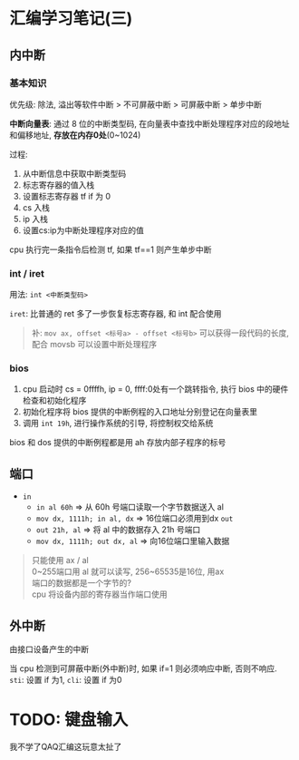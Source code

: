 
# 汇编学习笔记(三)

## 内中断

### 基本知识

优先级: 除法, 溢出等软件中断 > 不可屏蔽中断 > 可屏蔽中断 > 单步中断

**中断向量表**: 通过 8 位的中断类型码, 在向量表中查找中断处理程序对应的段地址和偏移地址, **存放在内存0处**(0~1024)

过程:

1. 从中断信息中获取中断类型码
2. 标志寄存器的值入栈
3. 设置标志寄存器 tf if 为 0
4. cs 入栈
5. ip 入栈
6. 设置cs:ip为中断处理程序对应的值

cpu 执行完一条指令后检测 tf, 如果 tf==1 则产生单步中断  

### int / iret

用法: `int <中断类型码>`

`iret`: 比普通的 ret 多了一步恢复标志寄存器, 和 int 配合使用

> 补: `mov ax, offset <标号a> - offset <标号b>` 可以获得一段代码的长度, 配合 movsb 可以设置中断处理程序

### bios

1. cpu 启动时 cs = 0ffffh, ip = 0, ffff:0处有一个跳转指令, 执行 bios 中的硬件检查和初始化程序
2. 初始化程序将 bios 提供的中断例程的入口地址分别登记在向量表里
3. 调用 `int 19h`, 进行操作系统的引导, 将控制权交给系统

bios 和 dos 提供的中断例程都是用 ah 存放内部子程序的标号

## 端口

- `in` 
  - `in al 60h` => 从 60h 号端口读取一个字节数据送入 al  
  - `mov dx, 1111h; in al, dx` => 16位端口必须用到dx
`out`
  - `out 21h, al` => 将 al 中的数据存入 21h 号端口 
  - `mov dx, 1111h; out dx, al` => 向16位端口里输入数据

> 只能使用 ax / al  
> 0~255端口用 al 就可以读写, 256~65535是16位, 用ax  
> 端口的数据都是一个字节的?  
> cpu 将设备内部的寄存器当作端口使用

## 外中断

由接口设备产生的中断

当 cpu 检测到可屏蔽中断(外中断)时, 如果 if=1 则必须响应中断, 否则不响应.  
`sti`: 设置 if 为1, `cli`: 设置 if 为0  

# TODO: 键盘输入

我不学了QAQ汇编这玩意太扯了